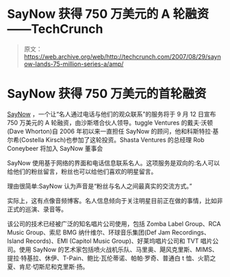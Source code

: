 # SayNow 获得 750 万美元的 A 轮融资——TechCrunch

> 原文：<https://web.archive.org/web/http://techcrunch.com/2007/08/29/saynow-lands-75-million-series-a/amp/>

# SayNow 获得 750 万美元的首轮融资

[](https://web.archive.org/web/20160506231204/http://www.crunchbase.com/company/saynow)[SayNow](https://web.archive.org/web/20160506231204/http://www.crunchbase.com/company/saynow) ，一个让“名人通过电话与他们的观众联系”的服务将于 9 月 12 日宣布 750 万美元的 A 轮融资，由沙斯塔合伙人领导。tuggle Ventures 的戴夫·沃顿(Dave Whorton)自 2006 年初以来一直担任 SayNow 的顾问，他和科斯特拉·基尔希(Costella Kirsch)也参加了这轮投资。Shasta Ventures 的总经理 Rob Coneybeer 将加入 SayNow 董事会

SayNow 使用基于网络的界面和电话信息联系名人。这项服务是双向的:名人可以给他们的粉丝留言，粉丝也可以给他们喜欢的明星留言。

理由很简单:SayNow 认为声音是“粉丝与名人之间最真实的交流方式。”

实际上，这有点像音频博客。名人信息倾向于关注明星目前正在做的事情，比如非正式的巡演、录音等。

该公司的技术已经被广泛的知名唱片公司使用，包括 Zomba Label Group、RCA Music Group、索尼 BMG 纳什维尔、环球音乐集团(Def Jam Recordings、Island Records)、EMI (Capitol Music Group)、好莱坞唱片公司和 TVT 唱片公司。使用 SayNow 的艺术家包括喷火战机乐队、马里奥、飓风克里斯、MIMS、提拉·特基拉、休伊、T-Pain、鲍比·瓦伦蒂诺、帕帕·罗奇、普通白 t 恤、火箭之夏、肯尼·切斯尼和克里斯·扬。
